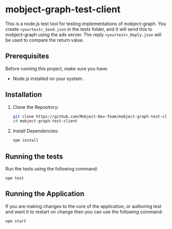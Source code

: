 # mobject-graph-test-client

This is a node.js test tool for testing implementations of mobject-graph. You create `<yourtest>_Send.json` in the tests folder, and it will send this to mobject-graph using the ads server. The reply `<yourtest>_Reply.json` will be used to compare the return value.

## Prerequisites

Before running this project, make sure you have:

- Node.js installed on your system.

## Installation

1. Clone the Repository:
   ```bash
   git clone https://github.com/Mobject-Dev-Team/mobject-graph-test-client.git
   cd mobject-graph-test-client
   ```
2. Install Dependencies:
   ```bash
   npm install
   ```

## Running the tests

Run the tests using the following command:

```
npm test
```

## Running the Application

If you are making changes to the core of the application, or authoring test and want it to restart on change then you can use the following command:

```
npm start
```
